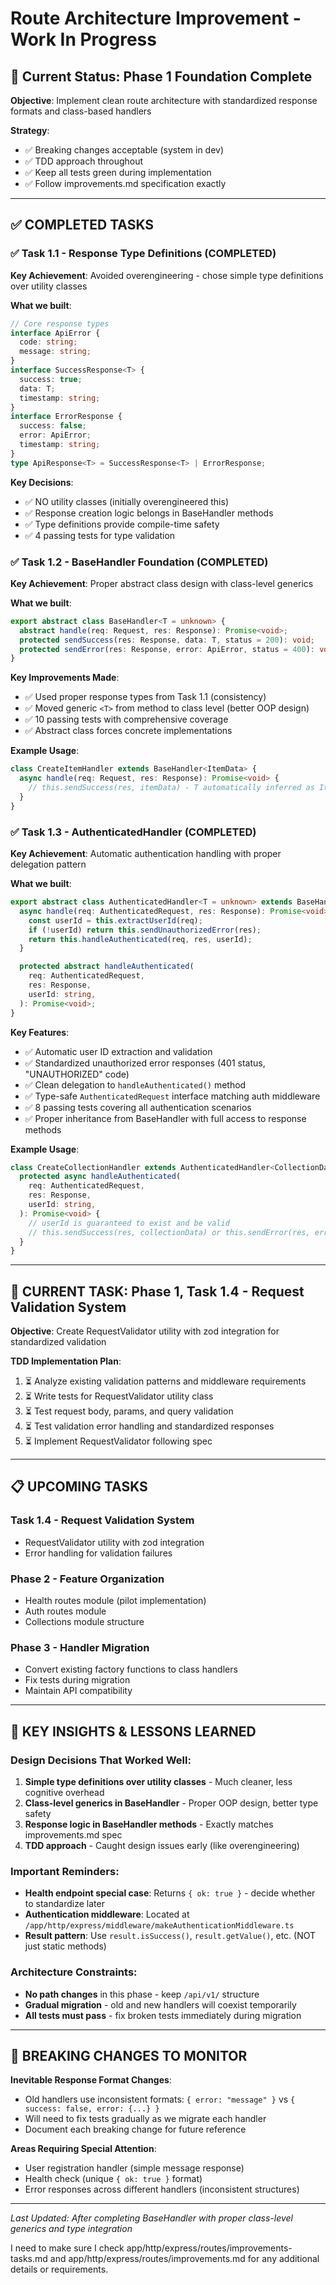 # Route Architecture Improvement - Work In Progress

## 🎯 Current Status: Phase 1 Foundation Complete

**Objective**: Implement clean route architecture with standardized response formats and class-based handlers

**Strategy**:

- ✅ Breaking changes acceptable (system in dev)
- ✅ TDD approach throughout
- ✅ Keep all tests green during implementation
- ✅ Follow improvements.md specification exactly

---

## ✅ COMPLETED TASKS

### ✅ Task 1.1 - Response Type Definitions (COMPLETED)

**Key Achievement**: Avoided overengineering - chose simple type definitions over utility classes

**What we built**:

```typescript
// Core response types
interface ApiError {
  code: string;
  message: string;
}
interface SuccessResponse<T> {
  success: true;
  data: T;
  timestamp: string;
}
interface ErrorResponse {
  success: false;
  error: ApiError;
  timestamp: string;
}
type ApiResponse<T> = SuccessResponse<T> | ErrorResponse;
```

**Key Decisions**:

- ✅ NO utility classes (initially overengineered this)
- ✅ Response creation logic belongs in BaseHandler methods
- ✅ Type definitions provide compile-time safety
- ✅ 4 passing tests for type validation

### ✅ Task 1.2 - BaseHandler Foundation (COMPLETED)

**Key Achievement**: Proper abstract class design with class-level generics

**What we built**:

```typescript
export abstract class BaseHandler<T = unknown> {
  abstract handle(req: Request, res: Response): Promise<void>;
  protected sendSuccess(res: Response, data: T, status = 200): void;
  protected sendError(res: Response, error: ApiError, status = 400): void;
}
```

**Key Improvements Made**:

- ✅ Used proper response types from Task 1.1 (consistency)
- ✅ Moved generic `<T>` from method to class level (better OOP design)
- ✅ 10 passing tests with comprehensive coverage
- ✅ Abstract class forces concrete implementations

**Example Usage**:

```typescript
class CreateItemHandler extends BaseHandler<ItemData> {
  async handle(req: Request, res: Response): Promise<void> {
    // this.sendSuccess(res, itemData) - T automatically inferred as ItemData
  }
}
```

### ✅ Task 1.3 - AuthenticatedHandler (COMPLETED)

**Key Achievement**: Automatic authentication handling with proper delegation pattern

**What we built**:

```typescript
export abstract class AuthenticatedHandler<T = unknown> extends BaseHandler<T> {
  async handle(req: AuthenticatedRequest, res: Response): Promise<void> {
    const userId = this.extractUserId(req);
    if (!userId) return this.sendUnauthorizedError(res);
    return this.handleAuthenticated(req, res, userId);
  }

  protected abstract handleAuthenticated(
    req: AuthenticatedRequest,
    res: Response,
    userId: string,
  ): Promise<void>;
}
```

**Key Features**:

- ✅ Automatic user ID extraction and validation
- ✅ Standardized unauthorized error responses (401 status, "UNAUTHORIZED" code)
- ✅ Clean delegation to `handleAuthenticated()` method
- ✅ Type-safe `AuthenticatedRequest` interface matching auth middleware
- ✅ 8 passing tests covering all authentication scenarios
- ✅ Proper inheritance from BaseHandler with full access to response methods

**Example Usage**:

```typescript
class CreateCollectionHandler extends AuthenticatedHandler<CollectionData> {
  protected async handleAuthenticated(
    req: AuthenticatedRequest,
    res: Response,
    userId: string,
  ): Promise<void> {
    // userId is guaranteed to exist and be valid
    // this.sendSuccess(res, collectionData) or this.sendError(res, error)
  }
}
```

---

## 🔄 CURRENT TASK: Phase 1, Task 1.4 - Request Validation System

**Objective**: Create RequestValidator utility with zod integration for standardized validation

**TDD Implementation Plan**:

1. ⏳ Analyze existing validation patterns and middleware requirements
2. ⏳ Write tests for RequestValidator utility class
3. ⏳ Test request body, params, and query validation
4. ⏳ Test validation error handling and standardized responses
5. ⏳ Implement RequestValidator following spec

---

## 📋 UPCOMING TASKS

### Task 1.4 - Request Validation System

- RequestValidator utility with zod integration
- Error handling for validation failures

### Phase 2 - Feature Organization

- Health routes module (pilot implementation)
- Auth routes module
- Collections module structure

### Phase 3 - Handler Migration

- Convert existing factory functions to class handlers
- Fix tests during migration
- Maintain API compatibility

---

## 🧠 KEY INSIGHTS & LESSONS LEARNED

### Design Decisions That Worked Well:

1. **Simple type definitions over utility classes** - Much cleaner, less cognitive overhead
2. **Class-level generics in BaseHandler** - Proper OOP design, better type safety
3. **Response logic in BaseHandler methods** - Exactly matches improvements.md spec
4. **TDD approach** - Caught design issues early (like overengineering)

### Important Reminders:

- **Health endpoint special case**: Returns `{ ok: true }` - decide whether to standardize later
- **Authentication middleware**: Located at `/app/http/express/middleware/makeAuthenticationMiddleware.ts`
- **Result pattern**: Use `result.isSuccess()`, `result.getValue()`, etc. (NOT just static methods)

### Architecture Constraints:

- **No path changes** in this phase - keep `/api/v1/` structure
- **Gradual migration** - old and new handlers will coexist temporarily
- **All tests must pass** - fix broken tests immediately during migration

---

## 🚨 BREAKING CHANGES TO MONITOR

**Inevitable Response Format Changes**:

- Old handlers use inconsistent formats: `{ error: "message" }` vs `{ success: false, error: {...} }`
- Will need to fix tests gradually as we migrate each handler
- Document each breaking change for future reference

**Areas Requiring Special Attention**:

- User registration handler (simple message response)
- Health check (unique `{ ok: true }` format)
- Error responses across different handlers (inconsistent structures)

---

_Last Updated: After completing BaseHandler with proper class-level generics and type integration_

I need to make sure I check app/http/express/routes/improvements-tasks.md and app/http/express/routes/improvements.md for any additional details or requirements.
